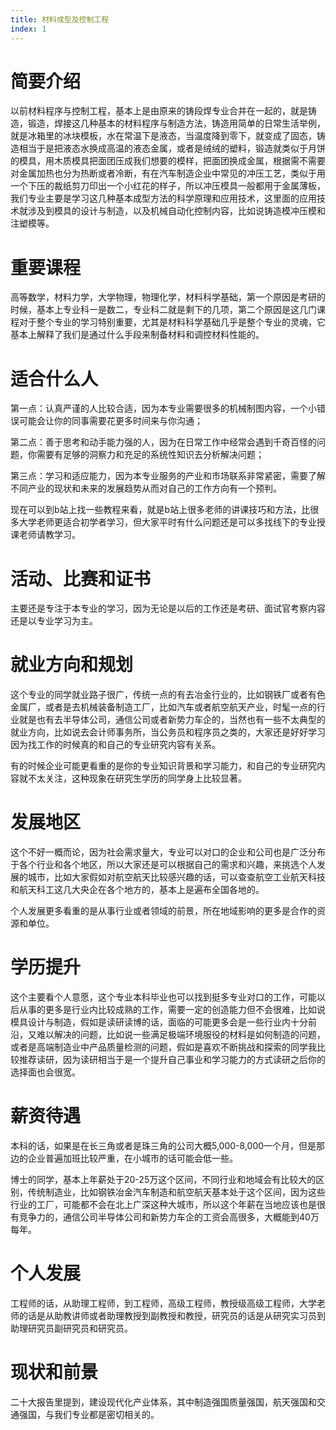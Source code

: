 ```yaml
---
title: 材料成型及控制工程
index: 1
---
```


# 简要介绍

以前材料程序与控制工程，基本上是由原来的铸段焊专业合并在一起的，就是铸造，锻造，焊接这几种基本的材料程序与制造方法，铸造用简单的日常生活举例，就是冰箱里的冰块模板，水在常温下是液态，当温度降到零下，就变成了固态，铸造相当于是把液态水换成高温的液态金属，或者是绒绒的塑料，锻造就类似于月饼的模具，用木质模具把面团压成我们想要的模样，把面团换成金属，根据需不需要对金属加热也分为热断或者冷断，有在汽车制造企业中常见的冲压工艺，类似于用一个下压的裁纸剪刀印出一个小红花的样子，所以冲压模具一般都用于金属薄板，我们专业主要是学习这几种基本成型方法的科学原理和应用技术，这里面的应用技术就涉及到模具的设计与制造，以及机械自动化控制内容，比如说铸造模冲压模和注塑模等。

# 重要课程

高等数学，材料力学，大学物理，物理化学，材料科学基础，第一个原因是考研的时候，基本上专业科一是数二，专业科二就是剩下的几项，第二个原因是这几门课程对于整个专业的学习特别重要，尤其是材料科学基础几乎是整个专业的灵魂，它基本上解释了我们是通过什么手段来制备材料和调控材料性能的。

# 适合什么人

第一点：认真严谨的人比较合适，因为本专业需要很多的机械制图内容，一个小错误可能会让你的同事需要花更多时间来与你沟通；

第二点：善于思考和动手能力强的人，因为在日常工作中经常会遇到千奇百怪的问题，你需要有足够的洞察力和充足的系统性知识去分析解决问题；

第三点：学习和适应能力，因为本专业服务的产业和市场联系非常紧密，需要了解不同产业的现状和未来的发展趋势从而对自己的工作方向有一个预判。

现在可以到b站上找一些教程来看，就是b站上很多老师的讲课技巧和方法，比很多大学老师更适合初学者学习，但大家平时有什么问题还是可以多找线下的专业授课老师请教学习。

# 活动、比赛和证书

主要还是专注于本专业的学习，因为无论是以后的工作还是考研、面试官考察内容还是以专业学习为主。

# 就业方向和规划

这个专业的同学就业路子很广，传统一点的有去冶金行业的，比如钢铁厂或者有色金属厂，或者是去机械装备制造工厂，比如汽车或者航空航天产业，时髦一点的行业就是也有去半导体公司，通信公司或者新势力车企的，当然也有一些不太典型的就业方向，比如说去会计师事务所，当公务员和程序员之类的，大家还是好好学习因为找工作的时候真的和自己的专业研究内容有关系。

有的时候企业可能更看重的是你的专业知识背景和学习能力，和自己的专业研究内容就不太关注，这种现象在研究生学历的同学身上比较显著。

# 发展地区

这个不好一概而论，因为社会需求量大，专业可以对口的企业和公司也是广泛分布于各个行业和各个地区，所以大家还是可以根据自己的需求和兴趣，来挑选个人发展的城市，比如大家假如对航空航天比较感兴趣的话，可以查查航空工业航天科技和航天科工这几大央企在各个地方的，基本上是遍布全国各地的。

个人发展更多看重的是从事行业或者领域的前景，所在地域影响的更多是合作的资源和单位。

# 学历提升

这个主要看个人意愿，这个专业本科毕业也可以找到挺多专业对口的工作，可能以后从事的更多是行业内比较成熟的工作，需要一定的创造能力但不会很难，比如说模具设计与制造，假如是读研读博的话，面临的可能更多会是一些行业内十分前沿，又难以解决的问题，比如说一些满足极端环境服役的材料是如何制造的问题，或者是高端制造业中产品质量检测的问题，假如是喜欢不断挑战和探索的同学我比较推荐读研，因为读研相当于是一个提升自己事业和学习能力的方式读研之后你的选择面也会很宽。

# 薪资待遇

本科的话，如果是在长三角或者是珠三角的公司大概5,000-8,000一个月，但是那边的企业普遍加班比较严重，在小城市的话可能会低一些。

博士的同学，基本上年薪处于20-25万这个区间，不同行业和地域会有比较大的区别，传统制造业，比如钢铁冶金汽车制造和航空航天基本处于这个区间，因为这些行业的工厂，可能都不会在北上广深这种大城市，所以这个年薪在当地应该也是很有竞争力的，通信公司半导体公司和新势力车企的工资会高很多，大概能到40万每年。

# 个人发展

工程师的话，从助理工程师，到工程师，高级工程师，教授级高级工程师，大学老师的话是从助教讲师或者助理教授到副教授和教授，研究员的话是从研究实习员到助理研究员副研究员和研究员。

# 现状和前景

二十大报告里提到，建设现代化产业体系，其中制造强国质量强国，航天强国和交通强国，与我们专业都是密切相关的。